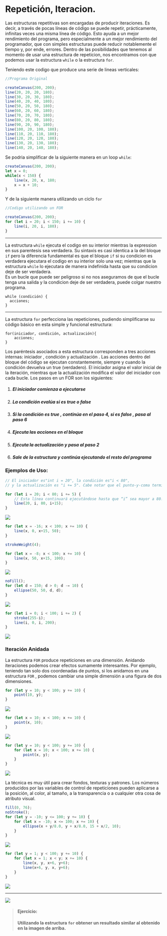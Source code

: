 # Repetición, Iteracion.

Las estructuras repetitivas son encargadas de producir iteraciones. Es decir, a través de pocas líneas de código se puede repetir, prácticamente, infinitas veces una misma línea de código. Esto ayuda a un mejor rendimiento del programa, pero especialmente a un mejor rendimiento del programador, que con simples estructuras puede reducir notablemente el tiempo y, por ende, errores. 
Dentro de las posibilidades que tenemos al momento de usar una estructura de repeticion, nos encontramos con que podemos usar la estructura `while` o la estructura `for`.

Teniendo este codigo que produce una serie de lineas verticales:  
```javascript
//Programa Original

createCanvas(200, 200);
line(20, 20, 20, 180);
line(30, 20, 30, 180);
line(40, 20, 40, 180);
line(50, 20, 50, 180);
line(60, 20, 60, 180);
line(70, 20, 70, 180);
line(80, 20, 80, 180);
line(90, 20, 90, 180);
line(100, 20, 100, 180);
line(110, 20, 110, 180);
line(120, 20, 120, 180);
line(130, 20, 130, 180);
line(140, 20, 140, 180);
```
Se podria simplificar de la siguiente manera en un loop `while`:

```javascript
createCanvas(200, 200);
let x = 0;
while(x < 150) {
    line(x, 20, x, 180;
    x = x + 10;
}
```

Y de la siguiente manera utilizando un ciclo `for`
```javascript
//Codigo utilizando un FOR

createCanvas(200, 200);
for (let i = 20; i < 150; i += 10) {
    line(i, 20, i, 180);
}
```
---
La estructura `while` ejecuta el codigo en su interior mientras la expression en sus parentesis sea verdadera. Su sintaxis es casi identica a la del bloque `if` pero la diferencia fundamental es que el bloque `if` si su condicion es verdadera ejecutara el codigo en su interior solo una vez; mientras que la estructura `while` lo ejecutara de manera indefinida hasta que su condicion deje de ser verdadera.  
Es un bucle que puede ser peligroso si no nos aseguramos de que el bucle tenga una salida y la condicion deje de ser verdadera, puede colgar nuestro programa.

```	
while (condición) {
  acciones;
}
```
---

La estructura `for` perfecciona las repeticiones, pudiendo simplificarse su código básico en esta simple y funcional estructura:

```
for(iniciador, condición, actualización){
    acciones;
}
```

Los paréntesis asociados a esta estructura corresponden a tres acciones internas: iniciador , condición y actualización . Las acciones dentro del bloque del código se ejecutan constantemente, siempre y cuando la condición devuelva un true \(verdadero\). El iniciador asigna el valor inicial de la iteración, mientras que la actualización modifica el valor del iniciador con cada bucle. Los pasos en un FOR son los siguientes:

1. ##### El iniciador comienza a ejecutarse
2. ##### La condición evalúa si es true o false
3. ##### Si la condición es true , continúa en el paso 4, si es false , pasa al paso 6
4. ##### Ejecuta las acciones en el bloque
5. ##### Ejecuta la actualización y pasa al paso 2
6. ##### Sale de la estructura y continúa ejecutando el resto del programa

### Ejemplos de Uso:

```javascript
// El iniciador es"int i = 20", la condición es"i < 80",
// y la actualización es "i += 5". Cabe notar que el punto-y-coma termina los dos primeros elementos

for (let i = 20; i < 80; i += 5) {
    // Esta línea continuará ejecutándose hasta que “i” sea mayor a 80.
    line(20, i, 80, i+15);
}
```

![](https://raw.githubusercontent.com/0000marcosg/CVyP/master/assets/5import.png)


```javascript
for (let x = -16; x < 100; x += 10) {
    line(x, 0, x+15, 50);
}

strokeWeight(4);

for (let x = -8; x < 100; x += 10) {
    line(x, 50, x+15, 100);
}
```

![](https://raw.githubusercontent.com/0000marcosg/CVyP/master/assets/6import.png)

```javascript
noFill();
for (let d = 150; d > 0; d -= 10) {
    ellipse(50, 50, d, d);
}
```

![](https://raw.githubusercontent.com/0000marcosg/CVyP/master/assets/7import.png)

```javascript
for (let i = 0; i < 100; i += 2) {
    stroke(255-i);
    line(i, 0, i, 200);
}
```

![](https://raw.githubusercontent.com/0000marcosg/CVyP/master/assets/8import.png)

### Iteración Anidada

La estructura `FOR` produce repeticiones en una dimensión. Anidando iteraciones podemos crear efectos sumamente interesantes. Por ejemplo, teniendo tan solo dos coordenadas de puntos, si los anidamos en una estructura `FOR` , podemos cambiar una simple dimensión a una figura de dos dimensiones.

```javascript
for (let y = 10; y < 100; y += 10) {
    point(10, y);
}
```

![](https://raw.githubusercontent.com/0000marcosg/CVyP/master/assets/9import.png)

```javascript
for (let x = 10; x < 100; x += 10) {
    point(x, 10);
}
```

![](https://raw.githubusercontent.com/0000marcosg/CVyP/master/assets/10import.png)

```javascript
for (let y = 10; y < 100; y += 10) {
    for (let x = 10; x < 100; x += 10) {
        point(x, y);
    }
}
```

![](https://raw.githubusercontent.com/0000marcosg/CVyP/master/assets/11import.png)

La técnica es muy útil para crear fondos, texturas y patrones. Los números producidos por las variables de control de repeticiones pueden aplicarse a la posición, al color, al tamaño, a la transparencia o a cualquier otra cosa de atributo visual.

```javascript
fill(0, 76);
noStroke();
for (let y = -10; y <= 100; y += 10) {
    for (let x = -10; x <= 100; x += 10) {
        ellipse(x + y/8.0, y + x/8.0, 15 + x/2, 10);
    }
}
```

![](https://raw.githubusercontent.com/0000marcosg/CVyP/master/assets/12import.png)

```javascript
for (let y = 1; y < 100; y += 10) {
    for (let x = 1; x < y; x += 10) {
        line(x, y, x+6, y+6);
        line(x+6, y, x, y+6);
    }
}
```

![](https://raw.githubusercontent.com/0000marcosg/CVyP/master/assets/13import.png)

---

![](https://raw.githubusercontent.com/0000marcosg/CVyP/master/assets/14import.png)

> #### Ejercicio:
>
> #### Utilizando la estructura `for` obtener un resultado similar al obtenido en la imagen de arriba.
